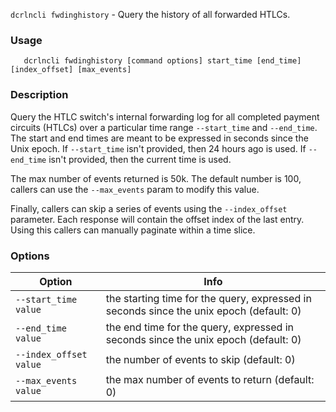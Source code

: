 `dcrlncli fwdinghistory` - Query the history of all forwarded HTLCs.

### Usage
```
   dcrlncli fwdinghistory [command options] start_time [end_time] [index_offset] [max_events]
```

### Description

Query the HTLC switch's internal forwarding log for all completed
payment circuits (HTLCs) over a particular time range `--start_time` and
`--end_time`. The start and end times are meant to be expressed in
seconds since the Unix epoch. If `--start_time` isn't provided,
then 24 hours ago is used.  If `--end_time` isn't provided,
then the current time is used.

The max number of events returned is 50k. The default number is 100,
callers can use the `--max_events` param to modify this value.

Finally, callers can skip a series of events using the `--index_offset`
parameter. Each response will contain the offset index of the last
entry. Using this callers can manually paginate within a time slice.

### Options
|Option|Info|
|--|--|
|`--start_time value`|    the starting time for the query, expressed in seconds since the unix epoch (default: 0)|
|`--end_time value`|      the end time for the query, expressed in seconds since the unix epoch (default: 0)|
|`--index_offset value`|  the number of events to skip (default: 0)|
|`--max_events value`|    the max number of events to return (default: 0)|
